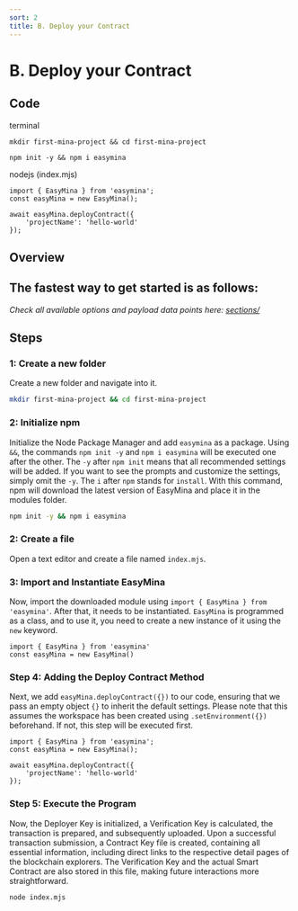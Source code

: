 ```yaml
---
sort: 2
title: B. Deploy your Contract
---
```


# B. Deploy your Contract

## Code
terminal
```
mkdir first-mina-project && cd first-mina-project
```

```
npm init -y && npm i easymina
```

nodejs (index.mjs)
```nodejs
import { EasyMina } from 'easymina';
const easyMina = new EasyMina();

await easyMina.deployContract({
    'projectName': 'hello-world'
});
```

## Overview
The fastest way to get started is as follows:
- 

*Check all available options and payload data points here: [sections/](../sections/)*

## Steps

### 1: Create a new folder
Create a new folder and navigate into it.

```bash
mkdir first-mina-project && cd first-mina-project
```

### 2: Initialize npm
Initialize the Node Package Manager and add `easymina` as a package. Using `&&`, the commands `npm init -y` and `npm i easymina` will be executed one after the other. The `-y` after `npm init` means that all recommended settings will be added. If you want to see the prompts and customize the settings, simply omit the `-y`. The `i` after `npm` stands for `install`. With this command, npm will download the latest version of EasyMina and place it in the modules folder.

```bash
npm init -y && npm i easymina
```

### 2: Create a file
Open a text editor and create a file named `index.mjs`.

### 3: Import and Instantiate EasyMina
Now, import the downloaded module using `import { EasyMina } from 'easymina'`. After that, it needs to be instantiated. `EasyMina` is programmed as a class, and to use it, you need to create a new instance of it using the `new` keyword.

```nodejs
import { EasyMina } from 'easymina'
const easyMina = new EasyMina()
```

### Step 4: Adding the Deploy Contract Method

Next, we add `easyMina.deployContract({})` to our code, ensuring that we pass an empty object `{}` to inherit the default settings. Please note that this assumes the workspace has been created using `.setEnvironment({})` beforehand. If not, this step will be executed first.

```nodejs
import { EasyMina } from 'easymina';
const easyMina = new EasyMina();

await easyMina.deployContract({
    'projectName': 'hello-world'
});
```

### Step 5: Execute the Program

Now, the Deployer Key is initialized, a Verification Key is calculated, the transaction is prepared, and subsequently uploaded. Upon a successful transaction submission, a Contract Key file is created, containing all essential information, including direct links to the respective detail pages of the blockchain explorers. The Verification Key and the actual Smart Contract are also stored in this file, making future interactions more straightforward.

```bash
node index.mjs
```